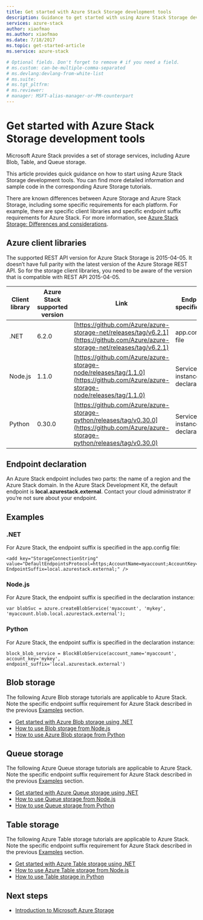 ```yaml
---
title: Get started with Azure Stack Storage development tools 
description: Guidance to get started with using Azure Stack Storage development tools
services: azure-stack 
author: xiaofmao
ms.author: xiaofmao
ms.date: 7/18/2017
ms.topic: get-started-article
ms.service: azure-stack

# Optional fields. Don't forget to remove # if you need a field.
# ms.custom: can-be-multiple-comma-separated
# ms.devlang:devlang-from-white-list
# ms.suite: 
# ms.tgt_pltfrm:
# ms.reviewer:
# manager: MSFT-alias-manager-or-PM-counterpart
---
```


# Get started with Azure Stack Storage development tools 

Microsoft Azure Stack provides a set of storage services, including Azure Blob, Table, and Queue storage.

This article provides quick guidance on how to start using Azure Stack Storage development tools. You can find more detailed information and sample code in the corresponding Azure Storage tutorials.

There are known differences between Azure Storage and Azure Stack Storage, including some specific requirements for each platform. For example, there are specific client libraries and specific endpoint suffix requirements for Azure Stack. For more information, see [Azure Stack Storage: Differences and considerations](azure-stack-acs-differences.md).

## Azure client libraries
The supported REST API version for Azure Stack Storage is 2015-04-05. It doesn’t have full parity with the latest version of the Azure Storage REST API. So for the storage client libraries, you need to be aware of the version that is compatible with REST API 2015-04-05.


|Client library|Azure Stack supported version|Link|Endpoint specification|
|---------|---------|---------|---------|
|.NET     |6.2.0|[https://github.com/Azure/azure-storage-net/releases/tag/v6.2.1](https://github.com/Azure/azure-storage-net/releases/tag/v6.2.1)|app.config file|
|Node.js     |1.1.0|[https://github.com/Azure/azure-storage-node/releases/tag/1.1.0](https://github.com/Azure/azure-storage-node/releases/tag/1.1.0)|Service instance declaration|
|Python     |0.30.0|[https://github.com/Azure/azure-storage-python/releases/tag/v0.30.0](https://github.com/Azure/azure-storage-python/releases/tag/v0.30.0)|Service instance declaration|

## Endpoint declaration
An Azure Stack endpoint includes two parts: the name of a region and the Azure Stack domain.
In the Azure Stack Development Kit, the default endpoint is **local.azurestack.external**.
Contact your cloud administrator if you’re not sure about your endpoint.

## Examples


### .NET

For Azure Stack, the endpoint suffix is specified in the app.config file:

```
<add key="StorageConnectionString" 
value="DefaultEndpointsProtocol=https;AccountName=myaccount;AccountKey=mykey;
EndpointSuffix=local.azurestack.external;" />
```

### Node.js

For Azure Stack, the endpoint suffix is specified in the declaration instance:

```
var blobSvc = azure.createBlobService('myaccount', 'mykey',
'myaccount.blob.local.azurestack.external');
```

### Python

For Azure Stack, the endpoint suffix is specified in the declaration instance:

```
block_blob_service = BlockBlobService(account_name='myaccount',
account_key='mykey',
endpoint_suffix='local.azurestack.external')
```

## Blob storage

The following Azure Blob storage tutorials are applicable to Azure Stack. Note the specific endpoint suffix requirement for Azure Stack described in the previous [Examples](#examples) section.

* [Get started with Azure Blob storage using .NET](../storage/storage-dotnet-how-to-use-blobs.md)
* [How to use Blob storage from Node.js](../storage/storage-nodejs-how-to-use-blob-storage.md)
* [How to use Azure Blob storage from Python](../storage/storage-python-how-to-use-blob-storage.md)

## Queue storage

The following Azure Queue storage tutorials are applicable to Azure Stack. Note the specific endpoint suffix requirement for Azure Stack described in the previous [Examples](#examples) section.

* [Get started with Azure Queue storage using .NET](../storage/storage-dotnet-how-to-use-queues.md)
* [How to use Queue storage from Node.js](../storage/storage-nodejs-how-to-use-queues.md)
* [How to use Queue storage from Python](../storage/storage-python-how-to-use-queue-storage.md)


## Table storage

The following Azure Table storage tutorials are applicable to Azure Stack. Note the specific endpoint suffix requirement for Azure Stack described in the previous [Examples](#examples) section.

* [Get started with Azure Table storage using .NET](../storage/storage-dotnet-how-to-use-tables.md)
* [How to use Azure Table storage from Node.js](../storage/storage-nodejs-how-to-use-table-storage.md)
* [How to use Table storage in Python](../storage/storage-python-how-to-use-table-storage.md)

## Next steps

* [Introduction to Microsoft Azure Storage](../storage/storage-introduction.md)
